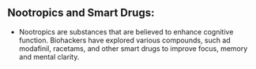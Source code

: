 ## Nootropics and Smart Drugs:
 - Nootropics are substances that are believed to enhance cognitive function. Biohackers have explored various compounds, such ad modafinil, racetams, and other smart drugs to improve focus, memory and mental
   clarity.
